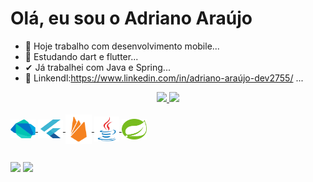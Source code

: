 
# Olá, eu sou o Adriano Araújo

- 🔭 Hoje trabalho com desenvolvimento mobile...
- 🌱 Estudando dart e flutter...
- ✔ Já trabalhei com Java e Spring...
- 📲 Linkendl:https://www.linkedin.com/in/adriano-araújo-dev2755/ ...

<div align="center">
  <a href="https://github.com/adrianoaraujo0">
  <img height="180em" src="https://github-readme-stats.vercel.app/api?username=adrianoaraujo0&show_icons=true&theme=dark&include_all_commits=true&count_private=true"/>
  <img height="180em" src="https://github-readme-stats.vercel.app/api/top-langs/?username=adrianoaraujo0&layout=compact&langs_count=7&theme=dracula"/>
</div>

<div style="display: inline_block"><br>
  <img align="center" alt="Dart" height="30" width="40" src="https://raw.githubusercontent.com/devicons/devicon/master/icons/dart/dart-original.svg">
  <img align="center" alt="Flutter" height="30" width="40" src="https://raw.githubusercontent.com/devicons/devicon/master/icons/flutter/flutter-original.svg">
  <img align="center" alt="Firebase" height="47" width="42" src="https://raw.githubusercontent.com/devicons/devicon/master/icons/firebase/firebase-plain.svg">
  <img align="center" alt="Java" height="40" width="40" src="https://raw.githubusercontent.com/devicons/devicon/master/icons/java/java-original.svg">
  <img align="center" alt="Spring-boot" height="33" width="40" src="https://raw.githubusercontent.com/devicons/devicon/master/icons/spring/spring-original.svg">
</div>
  
  ##
 
<div> 
  <a href = "mailto:adrianoamedeiros05@@gmail.com"><img src="https://img.shields.io/badge/-Gmail-%23333?style=for-the-badge&logo=gmail&logoColor=white" target="_blank"></a>
  <a href="https://www.linkedin.com/in/adriano-ara%C3%BAjo-dev2755/" target="_blank"><img src="https://img.shields.io/badge/-LinkedIn-%230077B5?style=for-the-badge&logo=linkedin&logoColor=white" target="_blank"></a> 
 
</div>
